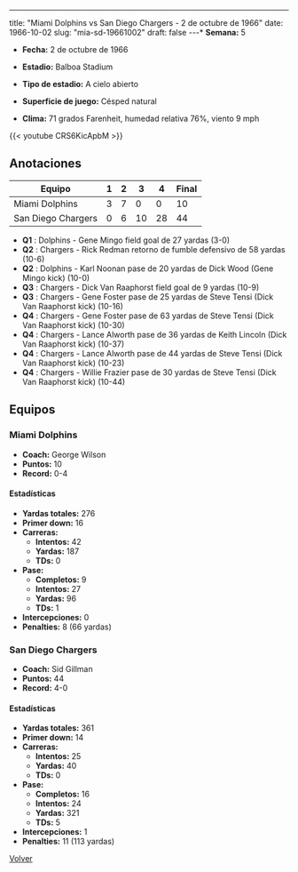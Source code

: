 ---
title: "Miami Dolphins vs San Diego Chargers - 2 de octubre de 1966"
date: 1966-10-02
slug: "mia-sd-19661002"
draft: false
---* **Semana:** 5
* **Fecha:** 2 de octubre de 1966

* **Estadio:** Balboa Stadium
* **Tipo de estadio:** A cielo abierto
* **Superficie de juego:** Césped natural
* **Clima:** 71 grados Farenheit, humedad relativa 76%, viento 9 mph

{{< youtube CRS6KicApbM >}}


## Anotaciones
| Equipo | 1 | 2 | 3 | 4 | Final |
|--------|---|---|---|---|-------|
| Miami Dolphins  | 3 | 7 | 0 | 0  | 10 |
| San Diego Chargers  | 0 | 6 | 10 | 28  | 44 |
* **Q1** : Dolphins - Gene Mingo field goal de 27 yardas (3-0)
* **Q2** : Chargers - Rick Redman retorno de fumble defensivo de 58 yardas (10-6)
* **Q2** : Dolphins - Karl Noonan pase de 20 yardas de Dick Wood (Gene Mingo kick) (10-0)
* **Q3** : Chargers - Dick Van Raaphorst field goal de 9 yardas (10-9)
* **Q3** : Chargers - Gene Foster pase de 25 yardas de Steve Tensi (Dick Van Raaphorst kick) (10-16)
* **Q4** : Chargers - Gene Foster pase de 63 yardas de Steve Tensi (Dick Van Raaphorst kick) (10-30)
* **Q4** : Chargers - Lance Alworth pase de 36 yardas de Keith Lincoln (Dick Van Raaphorst kick) (10-37)
* **Q4** : Chargers - Lance Alworth pase de 44 yardas de Steve Tensi (Dick Van Raaphorst kick) (10-23)
* **Q4** : Chargers - Willie Frazier pase de 30 yardas de Steve Tensi (Dick Van Raaphorst kick) (10-44)


## Equipos


### Miami Dolphins
* **Coach:** George Wilson
* **Puntos:** 10
* **Record:** 0-4
#### Estadísticas
* **Yardas totales:** 276
* **Primer down:** 16
* **Carreras:**
  * **Intentos:** 42
  * **Yardas:** 187
  * **TDs:** 0
* **Pase:**
  * **Completos:** 9
  * **Intentos:** 27
  * **Yardas:** 96
  * **TDs:** 1
* **Intercepciones:** 0
* **Penalties:** 8 (66 yardas)

### San Diego Chargers
* **Coach:** Sid Gillman
* **Puntos:** 44
* **Record:** 4-0
#### Estadísticas
* **Yardas totales:** 361
* **Primer down:** 14
* **Carreras:**
  * **Intentos:** 25
  * **Yardas:** 40
  * **TDs:** 0
* **Pase:**
  * **Completos:** 16
  * **Intentos:** 24
  * **Yardas:** 321
  * **TDs:** 5
* **Intercepciones:** 1
* **Penalties:** 11 (113 yardas)


[Volver](/historia/1966)
